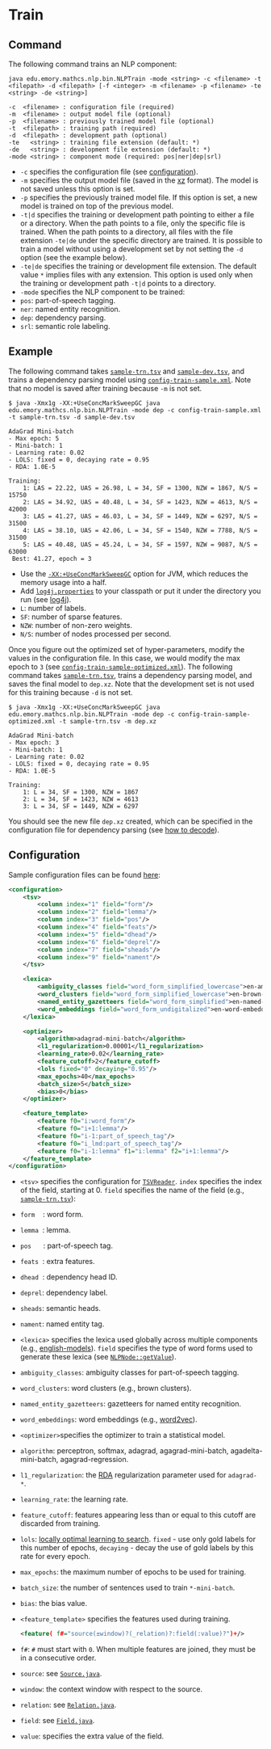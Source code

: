 # Train

## Command

The following command trains an NLP component:

```
java edu.emory.mathcs.nlp.bin.NLPTrain -mode <string> -c <filename> -t <filepath> -d <filepath> [-f <integer> -m <filename> -p <filename> -te <string> -de <string>]

-c  <filename> : configuration file (required)
-m  <filename> : output model file (optional)
-p  <filename> : previously trained model file (optional)
-t  <filepath> : training path (required)
-d  <filepath> : development path (optional)
-te   <string> : training file extension (default: *)
-de   <string> : development file extension (default: *)
-mode <string> : component mode (required: pos|ner|dep|srl)
```

* `-c` specifies the configuration file (see [configuration](#configuration)).
* `-m` specifies the output model file (saved in the [xz](http://tukaani.org) format). The model is not saved unless this option is set.
* `-p` specifies the previously trained model file. If this option is set, a new model is trained on top of the previous model.
* `-t|d` specifies the training or development path pointing to either a file or a directory. When the path points to a file, only the specific file is trained. When the path points to a directory, all files with the file extension `-te|de` under the specific directory are trained. It is possible to train a model without using a development set by not setting the `-d` option (see the example below).
* `-te|de` specifies the training or development file extension. The default value `*` implies files with any extension. This option is used only when the training or development path `-t|d` points to a directory.
* `-mode` specifies the NLP component to be trained:
 * `pos`: part-of-speech tagging.
 * `ner`: named entity recognition.
 * `dep`: dependency parsing.
 * `srl`: semantic role labeling.

## Example

The following command takes [`sample-trn.tsv`](../../src/main/resources/dat/sample-trn.tsv) and [`sample-dev.tsv`](../../src/main/resources/dat/sample-dev.tsv), and trains a dependency parsing model using [`config-train-sample.xml`](../../src/main/resources/configuration/config-train-sample.xml). Note that no model is saved after training because `-m` is not set.

```
$ java -Xmx1g -XX:+UseConcMarkSweepGC java edu.emory.mathcs.nlp.bin.NLPTrain -mode dep -c config-train-sample.xml -t sample-trn.tsv -d sample-dev.tsv

AdaGrad Mini-batch
- Max epoch: 5
- Mini-batch: 1
- Learning rate: 0.02
- LOLS: fixed = 0, decaying rate = 0.95
- RDA: 1.0E-5

Training:
    1: LAS = 22.22, UAS = 26.98, L = 34, SF = 1300, NZW = 1867, N/S = 15750
    2: LAS = 34.92, UAS = 40.48, L = 34, SF = 1423, NZW = 4613, N/S = 42000
    3: LAS = 41.27, UAS = 46.03, L = 34, SF = 1449, NZW = 6297, N/S = 31500
    4: LAS = 38.10, UAS = 42.06, L = 34, SF = 1540, NZW = 7788, N/S = 31500
    5: LAS = 40.48, UAS = 45.24, L = 34, SF = 1597, NZW = 9087, N/S = 63000
 Best: 41.27, epoch = 3
```

* Use the [`-XX:+UseConcMarkSweepGC`](http://www.oracle.com/technetwork/java/tuning-139912.html) option for JVM, which reduces the memory usage into a half.
* Add [`log4j.properties`](../../src/main/resources/configuration/log4j.properties) to your classpath or put it under the directory you run (see [log4j](http://logging.apache.org/log4j/)).
 * `L`: number of labels.
 * `SF`: number of sparse features.
 * `NZW`: number of non-zero weights.
 * `N/S`: number of nodes processed per second. 

Once you figure out the optimized set of hyper-parameters, modify the values in the configuration file. In this case, we would modify the max epoch to `3` (see [`config-train-sample-optimized.xml`](../../src/main/resources/configuration/config-train-sample-optimized.xml#L18)). The following command takes [`sample-trn.tsv`](../../src/main/resources/dat/sample-trn.tsv), trains a dependency parsing model, and saves the final model to `dep.xz`. Note that the development set is not used for this training because `-d` is not set.

```
$ java -Xmx1g -XX:+UseConcMarkSweepGC java edu.emory.mathcs.nlp.bin.NLPTrain -mode dep -c config-train-sample-optimized.xml -t sample-trn.tsv -m dep.xz

AdaGrad Mini-batch
- Max epoch: 3
- Mini-batch: 1
- Learning rate: 0.02
- LOLS: fixed = 0, decaying rate = 0.95
- RDA: 1.0E-5

Training:
    1: L = 34, SF = 1300, NZW = 1867
    2: L = 34, SF = 1423, NZW = 4613
    3: L = 34, SF = 1449, NZW = 6297
```

You should see the new file `dep.xz` created, which can be specified in the configuration file for dependency parsing (see [how to decode](decode.md)).

## Configuration

Sample configuration files can be found [here](../../src/main/resources/configuration/):

```xml
<configuration>
    <tsv>
        <column index="1" field="form"/>
        <column index="2" field="lemma"/>
        <column index="3" field="pos"/>
        <column index="4" field="feats"/>
        <column index="5" field="dhead"/>
        <column index="6" field="deprel"/>
        <column index="7" field="sheads"/>
        <column index="9" field="nament"/>
    </tsv>

    <lexica>
        <ambiguity_classes field="word_form_simplified_lowercase">en-ambiguity-classes-simplified-lowercase.xz</ambiguity_classes>
        <word_clusters field="word_form_simplified_lowercase">en-brown-clusters-simplified-lowercase.xz</word_clusters>
        <named_entity_gazetteers field="word_form_simplified">en-named-entity-gazetteers-simplified.xz</named_entity_gazetteers>
        <word_embeddings field="word_form_undigitalized">en-word-embeddings-undigitalized.xz</word_embeddings>
    </lexica>

    <optimizer>
        <algorithm>adagrad-mini-batch</algorithm>
        <l1_regularization>0.00001</l1_regularization>
        <learning_rate>0.02</learning_rate>
        <feature_cutoff>2</feature_cutoff>
        <lols fixed="0" decaying="0.95"/>
        <max_epochs>40</max_epochs>
        <batch_size>5</batch_size>
        <bias>0</bias>
    </optimizer>

    <feature_template>
        <feature f0="i:word_form"/>
        <feature f0="i+1:lemma"/>
        <feature f0="i-1:part_of_speech_tag"/>
        <feature f0="i_lmd:part_of_speech_tag"/>
        <feature f0="i-1:lemma" f1="i:lemma" f2="i+1:lemma"/>
    </feature_template>
</configuration>
```

* `<tsv>` specifies the configuration for [`TSVReader`](https://github.com/emorynlp/corenlp/blob/master/src/main/java/edu/emory/mathcs/nlp/component/template/util/TSVReader.java). `index` specifies the index of the field, starting at 0. `field` specifies the name of the field (e.g., [`sample-trn.tsv`](../../src/main/resources/dat/sample-trn.tsv)):
 * `form`&nbsp;&nbsp;&nbsp;&nbsp;: word form.
 * `lemma`&nbsp;&nbsp;: lemma.
 * `pos`&nbsp;&nbsp;&nbsp;&nbsp;&nbsp;&nbsp;: part-of-speech tag.
 * `feats`&nbsp;&nbsp;: extra features.
 * `dhead`&nbsp;&nbsp;: dependency head ID.
 * `deprel`: dependency label.
 * `sheads`: semantic heads.
 * `nament`: named entity tag.

* `<lexica>` specifies the lexica used globally across multiple components (e.g., [english-models](../supplements/english-models.md)). `field` specifies the type of word forms used to generate these lexica (see [`NLPNode::getValue`](https://github.com/emorynlp/corenlp/blob/master/src/main/java/edu/emory/mathcs/nlp/component/template/node/NLPNode.java#L193)).
 * `ambiguity_classes`: ambiguity classes for part-of-speech tagging.
 * `word_clusters`: word clusters (e.g., brown clusters).
 * `named_entity_gazetteers`: gazetteers for named entity recognition.
 * `word_embeddings`: word embeddings (e.g., [word2vec](http://word2vec.googlecode.com)).

* `<optimizer>`specifies the optimizer to train a statistical model.
 * `algorithm`: perceptron, softmax, adagrad, agagrad-mini-batch, agadelta-mini-batch, agagrad-regression.
 * `l1_regularization`: the [RDA](http://www.jmlr.org/papers/volume11/xiao10a/xiao10a.pdf) regularization parameter used for `adagrad-*`.
 * `learning_rate`: the learning rate.
 * `feature_cutoff`: features appearing less than or equal to this cutoff are discarded from training.
 * `lols`: [locally optimal learning to search](http://jmlr.org/proceedings/papers/v37/changb15.pdf). `fixed` - use only gold labels for this number of epochs, `decaying` - decay the use of gold labels by this rate for every epoch.
 * `max_epochs`: the maximum number of epochs to be used for training.
 * `batch_size`: the number of sentences used to train `*-mini-batch`.
 * `bias`: the bias value.

* `<feature_template>` specifies the features used during training.

    ```xml
    <feature( f#="source(±window)?(_relation)?:field(:value)?")+/>
    ```

 * `f#`: `#` must start with `0`. When multiple features are joined, they must be in a consecutive order.
 * `source`: see [`Source.java`](https://github.com/emorynlp/corenlp/blob/master/src/main/java/edu/emory/mathcs/nlp/component/template/feature/Source.java).
 * `window`: the context window with respect to the source.
 * `relation`: see [`Relation.java`](https://github.com/emorynlp/corenlp/blob/master/src/main/java/edu/emory/mathcs/nlp/component/template/feature/Relation.java).
 * `field`: see [`Field.java`](https://github.com/emorynlp/corenlp/blob/master/src/main/java/edu/emory/mathcs/nlp/component/template/feature/Field.java).
 * `value`: specifies the extra value of the field.